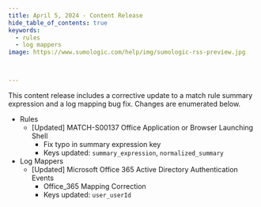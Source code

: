 ```yaml
---
title: April 5, 2024 - Content Release
hide_table_of_contents: true
keywords:
  - rules
  - log mappers
image: https://www.sumologic.com/help/img/sumologic-rss-preview.jpg



---
```


This content release includes a corrective update to a match rule summary expression and a log mapping bug fix. Changes are enumerated below.

* Rules
     * [Updated] MATCH-S00137 Office Application or Browser Launching Shell
        * Fix typo in summary expression key
        * Keys updated: `summary_expression`, `normalized_summary`
* Log Mappers
     * [Updated] Microsoft Office 365 Active Directory Authentication Events
        * Office_365 Mapping Correction
        * Keys updated: `user_userId`
